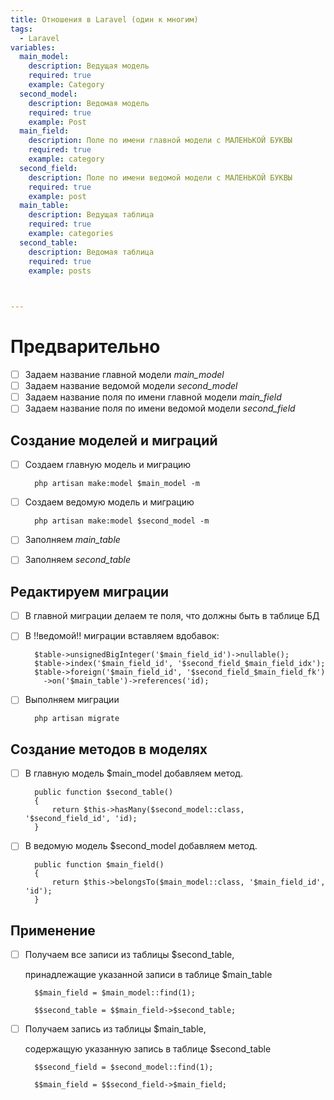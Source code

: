 ```yaml
---
title: Отношения в Laravel (один к многим)
tags:
  - Laravel
variables:
  main_model:
    description: Ведущая модель
    required: true
    example: Category
  second_model:
    description: Ведомая модель
    required: true
    example: Post
  main_field:
    description: Поле по имени главной модели с МАЛЕНЬКОЙ БУКВЫ
    required: true
    example: category
  second_field:
    description: Поле по имени ведомой модели с МАЛЕНЬКОЙ БУКВЫ
    required: true
    example: post
  main_table:
    description: Ведущая таблица 
    required: true
    example: categories 
  second_table:
    description: Ведомая таблица
    required: true
    example: posts

    

---
```


# Предварительно
- [ ] Задаем название главной модели <var>main_model</var>
- [ ] Задаем название ведомой модели <var>second_model</var>
- [ ] Задаем название поля по имени главной модели <var>main_field</var>
- [ ] Задаем название поля по имени ведомой модели <var>second_field</var>

## Создание моделей и миграций 

- [ ] Создаем главную модель и миграцию
  ```
    php artisan make:model $main_model -m
  ```

- [ ] Создаем ведомую модель и миграцию
  ```
    php artisan make:model $second_model -m
  ```
- [ ] Заполняем <var>main_table</var>
- [ ] Заполняем <var>second_table</var> 


## Редактируем миграции

- [ ] В главной миграции делаем те поля, что должны быть в таблице БД 
- [ ] В !!ведомой!! миграции вставляем вдобавок: 

  ```
    $table->unsignedBigInteger('$main_field_id')->nullable();
    $table->index('$main_field_id', '$second_field_$main_field_idx');
    $table->foreign('$main_field_id', '$second_field_$main_field_fk')
      ->on('$main_table')->references('id);
  ```
  
- [ ] Выполняем миграции
  ```
    php artisan migrate
  ```

## Создание методов в моделях

- [ ] В главную модель $main_model добавляем метод.
 
  ```
    public function $second_table()
    {
        return $this->hasMany($second_model::class, '$second_field_id', 'id);
    }
  ```
  
- [ ] В ведомую модель $second_model добавляем метод.
  
  ```
    public function $main_field()
    {
        return $this->belongsTo($main_model::class, '$main_field_id', 'id');
    }
  ```

## Применение

- [ ] Получаем все записи из таблицы $second_table, 
  
  принадлежащие указанной записи в таблице $main_table

  ```
    $$main_field = $main_model::find(1);
  
    $$second_table = $$main_field->$second_table;
  ```

- [ ] Получаем запись из таблицы $main_table,

  содержащую указанную запись в таблице $second_table

  ```
    $$second_field = $second_model::find(1);
  
    $$main_field = $$second_field->$main_field;
  ```
